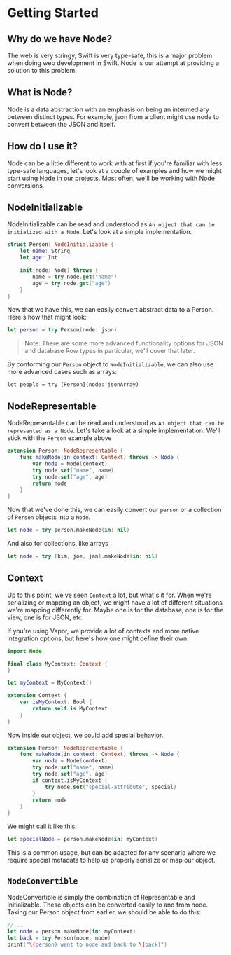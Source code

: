 # Getting Started

## Why do we have Node?

The web is very stringy, Swift is very type-safe, this is a major problem when doing web development in Swift. Node is our attempt at providing a solution to this problem.

## What is Node?

Node is a data abstraction with an emphasis on being an intermediary between distinct types. For example, json from a client might use node to convert between the JSON and itself.

## How do I use it?

Node can be a little different to work with at first if you're familiar with less type-safe languages, let's look at a couple of examples and how we might start using Node in our projects. Most often, we'll be working with Node conversions.

## NodeInitializable

NodeInitializable can be read and understood as `An object that can be initialized with a Node`. Let's look at a simple implementation.

```Swift
struct Person: NodeInitializable {
    let name: String
    let age: Int

    init(node: Node) throws {
        name = try node.get("name")
        age = try node.get("age")
    }
}
```

Now that we have this, we can easily convert abstract data to a Person. Here's how that might look:

```swift
let person = try Person(node: json)
```

> Note: There are some more advanced functionality options for JSON and database Row types in particular, we'll cover that later.

By conforming our `Person` object to `NodeInitializable`, we can also use more advanced cases such as arrays:

```
let people = try [Person](node: jsonArray)
```

## NodeRepresentable

NodeRepresentable can be read and understood as `An object that can be represented as a Node`. Let's take a look at a simple implementation. We'll stick with the `Person` example above

```swift
extension Person: NodeRepresentable {
    func makeNode(in context: Context) throws -> Node {
        var node = Node(context)
        try node.set("name", name)
        try node.set("age", age)
        return node
    }
}
```

Now that we've done this, we can easily convert our `person` or a collection of `Person` objects into a `Node`.

```swift
let node = try person.makeNode(in: nil)
```

And also for collections, like arrays

```swift
let node = try [kim, joe, jan].makeNode(in: nil)
```

## Context

Up to this point, we've seen `Context` a lot, but what's it for. When we're serializing or mapping an object, we might have a lot of different situations we're mapping differently for. Maybe one is for the database, one is for the view, one is for JSON, etc.

If you're using Vapor, we provide a lot of contexts and more native integration options, but here's how one might define their own.

```swift
import Node

final class MyContext: Context {
}

let myContext = MyContext()

extension Context {
    var isMyContext: Bool {
        return self is MyContext
    }
}
```

Now inside our object, we could add special behavior.

```swift
extension Person: NodeRepresentable {
    func makeNode(in context: Context) throws -> Node {
        var node = Node(context)
        try node.set("name", name)
        try node.set("age", age)
        if context.isMyContext {
            try node.set("special-attribute", special)
        }
        return node
    }
}
```

We might call it like this:

```swift
let specialNode = person.makeNode(in: myContext)
```

This is a common usage, but can be adapted for any scenario where we require special metadata to help us properly serialize or map our object.

## `NodeConvertible`

NodeConvertible is simply the combination of Representable and Initializable. These objects can be converted easily to and from node. Taking our Person object from earlier, we should be able to do this:

```swift
// ..
let node = person.makeNode(in: myContext)
let back = try Person(node: node)
print("\(person) went to node and back to \(back)")
```
